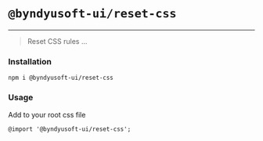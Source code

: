 # `@byndyusoft-ui/reset-css`

---

> Reset CSS rules ...

### Installation

```
npm i @byndyusoft-ui/reset-css
```

### Usage
Add to your root css file

```
@import '@byndyusoft-ui/reset-css';
```
